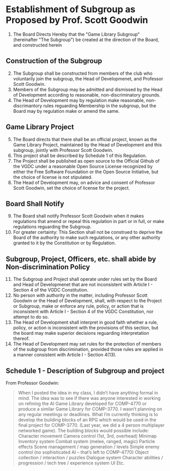 # Establishment of Subgroup as Proposed by Prof. Scott Goodwin

1. The Board Directs Hereby that the "Game Library Subgroup" (hereinafter "The Subgroup") be created at the direction of the Board, and constructed herein

## Construction of the Subgroup

2. The Subgroup shall be constructed from members of the club who voluntarily join the subgroup, the Head of Developmenet, and Professor Scott Goodwin.
3. Members of the Subgroup may be admitted and dismissed by the Head of Development according to reasonable, non-discriminatory grounds.
4. The Head of Development may by regulation make reasonable, non-discrimantory rules reguarding Membership in the subgroup, but the Board may by regulation make or amend the same.

## Game Library Project

5. The Board directs that there shall be an official project, known as the Game Library Project, maintained by the Head of Development and this subgroup, jointly with Professor Scott Goodwin. 
6. This project shall be described by Schedule 1 of this Regulation.
7. The Project shall be published as open source to the Official Github of the VGDC under a reasonable Open Source License recognized by either the Free Software Foundation or the Open Source Initiative, but the choice of license is not stipulated.
8. The Head of Development may, on advice and consent of Professor Scott Goodwin, set the choice of license for the project.

## Board Shall Notify

9. The Board shall notify Professor Scott Goodwin when it makes regulations that amend or repeal this regulation in part or in full, or make regulations reguarding the Subgroup.
10. For greater certainty: This Section shall not be construed to deprive the Board of the authority to make such regulations, or any other authority granted to it by the Constitution or by Regulation.

## Subgroup, Project, Officers, etc. shall abide by Non-discrimination Policy

11. The Subgroup and Project shall operate under rules set by the Board and Head of Developmenet that are not inconsistent with Article I - Section 4 of the VGDC Constitution.
12. No person with authority in the matter, including Professor Scott Goodwin or the Head of Development, shall, with respect to the Project or Subgroup, make or enforce any rule, policy, or action that is inconsistent with Article I - Section 4 of the VGDC Constitution, nor attempt to do so.
13. The Head of Development shall interpret in good faith whether a rule, policy, or action is inconsistent with the provisions of this section, but the board may make superior decisions reguarding interpretation thereof.
14. The Head of Development may set rules for the protection of members of the subgroup from discrimination, provided those rules are applied in a manner consistent with Article I - Section 4(13). 


## Schedule 1 - Description of Subgroup and project

From Professor Goodwin:

> When I posted the idea in my class, I didn’t have anything formal in mind. The idea was to see if there was anyone interested in working on refining the AI Game Library developed for COMP-4770 or produce a similar Game Library for COMP-3770. I wasn’t planning on any regular meetings or deadlines.
> What I’m currently thinking is to develop the building blocks of an RPG which would be used in the final project for COMP-3770. (Last year, we did a 4 person multiplayer networked game).
> The building blocks would possible include:
> Character movement
> Camera control (1st, 3rd, overhead)
> Minimap
> Inventory system
> Combat system (melee, ranged, magic)
> Particle effects
> Scene management / map generation / levels
> Simple enemy control (no sophisticated AI – that’s left to COMP-4770)
> Object collection / interaction / puzzles
> Dialogue system
> Character abilities / progression / tech tree / experience system
> UI
> Etc.
 